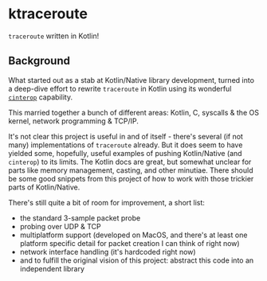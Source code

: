 # ktraceroute

`traceroute` written in Kotlin!

## Background

What started out as a stab at Kotlin/Native library development, turned into a deep-dive effort to rewrite `traceroute` in Kotlin using its wonderful [`cinterop`](https://kotlinlang.org/docs/native-c-interop.html) capability.

This married together a bunch of different areas: Kotlin, C, syscalls & the OS kernel, network programming & TCP/IP.

It's not clear this project is useful in and of itself - there's several (if not many) implementations of `traceroute` already. But it does seem to have yielded some, hopefully, useful examples of pushing Kotlin/Native (and `cinterop`) to its limits. The Kotlin docs are great, but somewhat unclear for parts like memory management, casting, and other minutiae. There should be some good snippets from this project of how to work with those trickier parts of Kotlin/Native.

There's still quite a bit of room for improvement, a short list:
* the standard 3-sample packet probe
* probing over UDP & TCP
* multiplatform support (developed on MacOS, and there's at least one platform specific detail for packet creation I can think of right now)
* network interface handling (it's hardcoded right now)
* and to fulfill the original vision of this project: abstract this code into an independent library